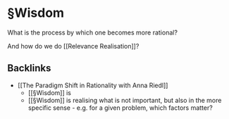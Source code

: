 # §Wisdom
What is the process by which one becomes more rational?

And how do we do [[Relevance Realisation]]?

## Backlinks
* [[The Paradigm Shift in Rationality with Anna Riedl]]
	* [[§Wisdom]] is 
	* [[§Wisdom]] is realising what is not important, but also in the more specific sense - e.g. for a given problem, which factors matter?

<!-- {BearID:C36B6E76-44B7-4AC8-8EF7-685FB016E4D7-17399-000001EA6DCB4DB4} -->
